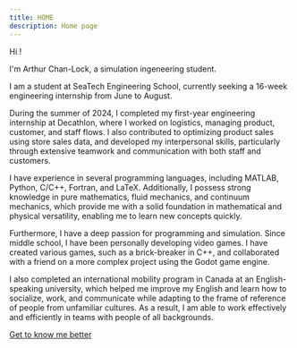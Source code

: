 ```yaml
---
title: HOME
description: Home page
---
```


Hi !

I'm Arthur Chan-Lock, a simulation ingeneering student.

I am a student at SeaTech Engineering School, currently seeking a 16-week engineering internship from June to August.

During the summer of 2024, I completed my first-year engineering internship at Decathlon, where I worked on logistics, managing product, customer, and staff flows. I also contributed to optimizing product sales using store sales data, and developed my interpersonal skills, particularly through extensive teamwork and communication with both staff and customers.

I have experience in several programming languages, including MATLAB, Python, C/C++, Fortran, and LaTeX. Additionally, I possess strong knowledge in pure mathematics, fluid mechanics, and continuum mechanics, which provide me with a solid foundation in mathematical and physical versatility, enabling me to learn new concepts quickly.

Furthermore, I have a deep passion for programming and simulation. Since middle school, I have been personally developing video games. I have created various games, such as a brick-breaker in C++, and collaborated with a friend on a more complex project using the Godot game engine.

I also completed an international mobility program in Canada at an English-speaking university, which helped me improve my English and learn how to socialize, work, and communicate while adapting to the frame of reference of people from unfamiliar cultures. As a result, I am able to work effectively and efficiently in teams with people of all backgrounds.

[Get to know me better](/about "Get to know me better")